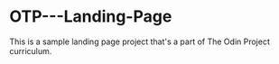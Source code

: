 # OTP---Landing-Page

This is a sample landing page project that's a part of The Odin Project curriculum. 
